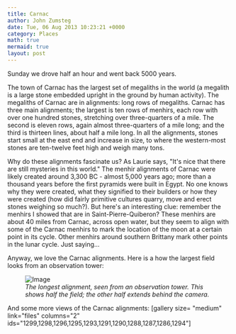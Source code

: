 ```yaml
---
title: Carnac
author: John Zumsteg
date: Tue, 06 Aug 2013 10:23:21 +0000
category: Places
math: true
mermaid: true
layout: post
---
```

Sunday we drove half an hour and went back 5000 years. 

The town of Carnac has the largest set of megaliths in the world (a megalith is a large stone embedded upright in the ground by human activity). The megaliths of Carnac are in alignments: long rows of megaliths. Carnac has three main alignments; the largest is ten rows of menhirs, each row with over one hundred stones, stretching over three-quarters of a mile. The second is eleven rows, again almost three-quarters of a mile long; and the third is thirteen lines, about half a mile long. In all the alignments, stones start small at the east end and increase in size, to where the western-most stones are ten-twelve feet high and weigh many tons.

Why do these alignments fascinate us? As Laurie says, "It's nice that there are still mysteries in this world." The menhir alignments of Carnac were likely created around 3,300 BC - almost 5,000 years ago; more than a thousand years before the first pyramids were built in Egypt. No one knows why they were created, what they signified to their builders or how they were created (how did fairly primitive cultures quarry, move and erect stones weighing so much?). But here's an interesting clue: remember the menhirs I showed that are in Saint-Pierre-Quiberon? These menhirs are about 40 miles from Carnac, across open water, but they seem to align with some of the Carnac menhirs to mark the location of the moon at a certain point in its cycle. Other menhirs around southern Brittany mark other points in the lunar cycle. Just saying...

Anyway, we love the Carnac alignments. Here is a how the largest field looks from an observation tower:
<figure>
	<img class = "landscape" src="{{"/assets/images/2013/08/MG_8456.jpg" | prepend: site.baseurl  }}" alt="Image" />
	<figcaption><em>The longest alignment, seen from an observation tower. This shows half the field; the other half extends behind the camera.</em></figcaption>
</figure>



And some more views of the Carnac alignments:
[gallery size= "medium" link="files" columns="2" ids="1299,1298,1296,1295,1293,1291,1290,1288,1287,1286,1294"]
